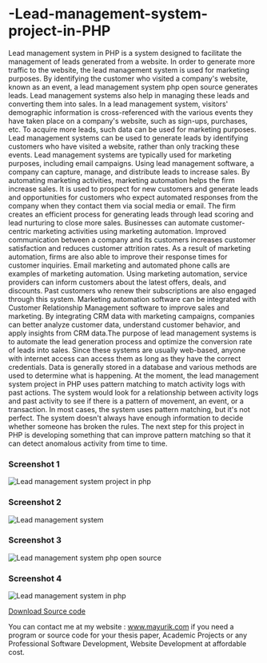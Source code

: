 # -Lead-management-system-project-in-PHP
Lead management system in PHP is a system designed to facilitate the management of leads generated from a website. In order to generate more traffic to the website, the lead management system is used for marketing purposes. By identifying the customer who visited a company's website, known as an event, a lead management system php open source generates leads. Lead management systems also help in managing these leads and converting them into sales. In a lead management system, visitors' demographic information is cross-referenced with the various events they have taken place on a company's website, such as sign-ups, purchases, etc. To acquire more leads, such data can be used for marketing purposes. Lead management systems can be used to generate leads by identifying customers who have visited a website, rather than only tracking these events. Lead management systems are typically used for marketing purposes, including email campaigns. Using lead management software, a company can capture, manage, and distribute leads to increase sales. By automating marketing activities, marketing automation helps the firm increase sales. It is used to prospect for new customers and generate leads and opportunities for customers who expect automated responses from the company when they contact them via social media or email. The firm creates an efficient process for generating leads through lead scoring and lead nurturing to close more sales. Businesses can automate customer-centric marketing activities using marketing automation. Improved communication between a company and its customers increases customer satisfaction and reduces customer attrition rates. As a result of marketing automation, firms are also able to improve their response times for customer inquiries. Email marketing and automated phone calls are examples of marketing automation. Using marketing automation, service providers can inform customers about the latest offers, deals, and discounts. Past customers who renew their subscriptions are also engaged through this system. Marketing automation software can be integrated with Customer Relationship Management software to improve sales and marketing. By integrating CRM data with marketing campaigns, companies can better analyze customer data, understand customer behavior, and apply insights from CRM data.The purpose of lead management systems is to automate the lead generation process and optimize the conversion rate of leads into sales. Since these systems are usually web-based, anyone with internet access can access them as long as they have the correct credentials. Data is generally stored in a database and various methods are used to determine what is happening. At the moment, the lead management system project in PHP uses pattern matching to match activity logs with past actions. The system would look for a relationship between activity logs and past activity to see if there is a pattern of movement, an event, or a transaction. In most cases, the system uses pattern matching, but it's not perfect. The system doesn't always have enough information to decide whether someone has broken the rules. The next step for this project in PHP is developing something that can improve pattern matching so that it can detect anomalous activity from time to time.


<h3> Screenshot 1</h3>
<img src="https://www.mayurik.com/uploads/P2760/Lead%20management%20system%20project%20in%20php.jpg" alt="Lead management system project in php">

<h3> Screenshot 2</h3>
<img src="https://www.mayurik.com/uploads/P2760/Lead%20management%20system.jpg" alt="Lead management system">


<h3> Screenshot 3</h3>
<img src="https://www.mayurik.com/uploads/P2760/Lead%20management%20system%20php%20open%20source.jpg" alt="Lead management system php open source">


<h3> Screenshot 4</h3>
<img src="https://www.mayurik.com/uploads/P2760/Lead%20management%20system%20in%20php.jpg" alt="Lead management system in php">



<a href="https://www.mayurik.com/source-code/P2760/-lead-management-system-project-in-php">Download Source code</a>

You can contact me at my website : www.mayurik.com if you need a program or source code for your thesis paper, Academic Projects or any Professional Software Development, Website Development at affordable cost.
